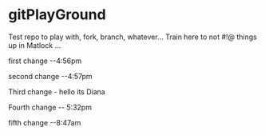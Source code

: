# gitPlayGround
Test repo to play with, fork, branch, whatever... Train here to not #!@ things up in Matlock
...


first change --4:56pm

second change --4:57pm

Third change - hello its Diana 

Fourth change -- 5:32pm

fifth change --8:47am